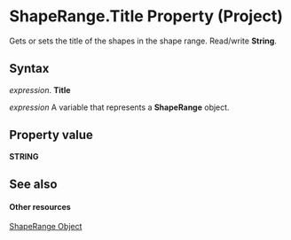 
# ShapeRange.Title Property (Project)
Gets or sets the title of the shapes in the shape range. Read/write  **String**.

## Syntax

 _expression_. **Title**

 _expression_ A variable that represents a **ShapeRange** object.


## Property value

 **STRING**


## See also


#### Other resources


[ShapeRange Object](315031aa-4b8c-424b-26e7-ce15897beb05.md)